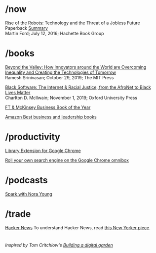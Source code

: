 # /now
Rise of the Robots: Technology and the Threat of a Jobless Future Paperback [Summary](rise-of-the-robots.md)  
Martin Ford; July 12, 2016; Hachette Book Group

# /books
[Beyond the Valley: How Innovators around the World are Overcoming Inequality and Creating the Technologies of Tomorrow](https://www.amazon.com/Beyond-Valley-Innovators-Overcoming-Technologies/dp/0262043130/)  
Ramesh Srinivasan; October 29, 2019; The MIT Press

[Black Software: The Internet & Racial Justice, from the AfroNet to Black Lives Matter](https://www.amazon.com/Black-Software-Internet-Justice-AfroNet/dp/0190863846)  
Charlton D. McIlwain; November 1, 2019; Oxford University Press

[FT & McKinsey Business Book of the Year](https://www.ft.com/bookaward)

[Amazon Best business and leadership books](https://www.amazon.com/b/?node=17296226011)

# /productivity

[Library Extension for Google Chrome](https://chrome.google.com/webstore/detail/library-extension/chkgcmmjoejpekoegkedcpifgfhpjmec)

[Roll your own search engine on the Google Chrome omnibox](https://support.google.com/chrome/answer/95426?co=GENIE.Platform%3DDesktop&hl=en)

# /podcasts
[Spark with Nora Young](https://www.cbc.ca/radio/spark)

# /trade
[Hacker News](https://news.ycombinator.com/) To understand Hacker News, read [this New Yorker piece](https://www.newyorker.com/news/letter-from-silicon-valley/the-lonely-work-of-moderating-hacker-news).

# 

_Inspired by Tom Critchlow's [Building a digital garden](https://tomcritchlow.com/2019/02/17/building-digital-garden/)_
